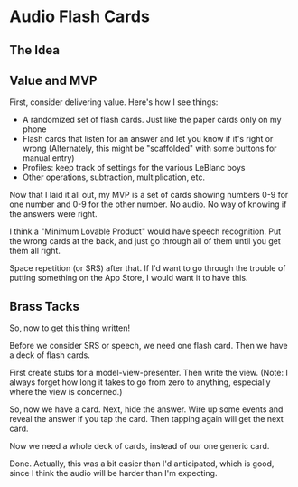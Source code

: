 # Audio Flash Cards

## The Idea

## Value and MVP

First, consider delivering value.  Here's how I see things:

- A randomized set of flash cards.  Just like the paper cards only on my phone
- Flash cards that listen for an answer and let you know if it's right or wrong
  (Alternately, this might be "scaffolded" with some buttons for manual entry)
- Profiles: keep track of settings for the various LeBlanc boys
- Other operations, subtraction, multiplication, etc.

Now that I laid it all out, my MVP is a set of cards showing numbers 0-9 for one number and 0-9 for the other number.  No audio.  No way of knowing if the answers were right.

I think a "Minimum Lovable Product" would have speech recognition.  Put the wrong cards at the back, and just go through all of them until you get them all right.

Space repetition (or SRS) after that.  If I'd want to go through the trouble of putting something on the App Store, I would want it to have this.


##  Brass Tacks

So, now to get this thing written!

Before we consider SRS or speech, we need one flash card.  Then we have a deck of flash cards.

First create stubs for a model-view-presenter.  Then write the view.  (Note: I always forget how long it takes to go from zero to anything, especially where the view is concerned.)

So, now we have a card.  Next, hide the answer.  Wire up some events and reveal the answer if you tap the card.  Then tapping again will get the next card.

Now we need a whole deck of cards, instead of our one generic card.

Done.  Actually, this was a bit easier than I'd anticipated, which is good, since I think the audio will be harder than I'm expecting.



